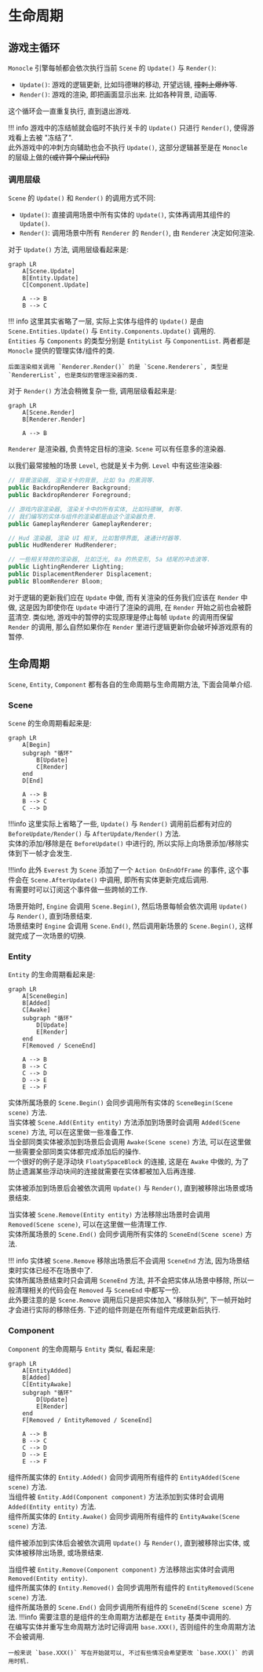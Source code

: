 # 生命周期

## 游戏主循环

`Monocle` 引擎每帧都会依次执行当前 `Scene` 的 `Update()` 与 `Render()`:

* `Update()`: 游戏的逻辑更新, 比如玛德琳的移动, 开望远镜, <del>撞刺上爆炸</del>等.
* `Render()`: 游戏的渲染, 即把画面显示出来. 比如各种背景, 动画等.

这个循环会一直重复执行, 直到退出游戏.

!!! info
    游戏中的冻结帧就会临时不执行关卡的 `Update()` 只进行 `Render()`, 使得游戏看上去被 "冻结了".  
    此外游戏中的冲刺方向辅助也会不执行 `Update()`, 这部分逻辑甚至是在 `Monocle` 的层级上做的<del>(或许算个屎山代码)</del>

### 调用层级

`Scene` 的 `Update()` 和 `Render()` 的调用方式不同:

* `Update()`: 直接调用场景中所有实体的 `Update()`, 实体再调用其组件的 `Update()`.
* `Render()`: 调用场景中所有 `Renderer` 的 `Render()`, 由  `Renderer` 决定如何渲染.

对于 `Update()` 方法, 调用层级看起来是:

```mermaid
graph LR
    A[Scene.Update]
    B[Entity.Update]
    C[Component.Update]

    A --> B
    B --> C
```

!!! info
    这里其实省略了一层, 实际上实体与组件的 `Update()` 是由 `Scene.Entities.Update()` 与 `Entity.Components.Update()` 调用的.            
    `Entities` 与 `Components` 的类型分别是 `EntityList` 与 `ComponentList`. 两者都是 `Monocle` 提供的管理实体/组件的类.   

    后面渲染相关调用 `Renderer.Render()` 的是 `Scene.Renderers`, 类型是 `RendererList`, 也是类似的管理渲染器的类.

对于 `Render()` 方法会稍微复杂一些, 调用层级看起来是:

```mermaid
graph LR
    A[Scene.Render]
    B[Renderer.Render]

    A --> B
```

`Renderer` 是渲染器, 负责特定目标的渲染. `Scene` 可以有任意多的渲染器.       

以我们最常接触的场景 `Level`, 也就是关卡为例. `Level` 中有这些渲染器:

```cs
// 背景渲染器, 渲染关卡的背景, 比如 9a 的黑洞等.
public BackdropRenderer Background;
public BackdropRenderer Foreground;

// 游戏内容渲染器, 渲染关卡中的所有实体, 比如玛德琳, 刺等.
// 我们编写的实体与组件的渲染都是由这个渲染器负责.
public GameplayRenderer GameplayRenderer;

// Hud 渲染器, 渲染 UI 相关, 比如暂停界面, 速通计时器等.
public HudRenderer HudRenderer;

// 一些相关特效的渲染器, 比如泛光, 8a 的热变形, 5a 结尾的冲击波等.
public LightingRenderer Lighting;
public DisplacementRenderer Displacement;
public BloomRenderer Bloom;
```

对于逻辑的更新我们应在 `Update` 中做, 而有关渲染的任务我们应该在 `Render` 中做, 这是因为即使你在 `Update` 中进行了渲染的调用,
在 `Render` 开始之前也会被蔚蓝清空. 类似地, 游戏中的暂停的实现原理是停止每帧 `Update` 的调用而保留 `Render` 的调用,
那么自然如果你在 `Render` 里进行逻辑更新你会破坏掉游戏原有的暂停.  

## 生命周期

`Scene`, `Entity`, `Component` 都有各自的生命周期与生命周期方法, 下面会简单介绍.

### Scene

`Scene` 的生命周期看起来是:

```mermaid
graph LR
    A[Begin]
    subgraph "循环"
        B[Update]
        C[Render]
    end
    D[End]

    A --> B
    B --> C
    C --> D
```

!!!info
    这里实际上省略了一些, `Update()` 与 `Render()` 调用前后都有对应的 `BeforeUpdate/Render()` 与 `AfterUpdate/Render()` 方法.       
    实体的添加/移除是在 `BeforeUpdate()` 中进行的, 所以实际上向场景添加/移除实体到下一帧才会发生.

!!!info 
    此外 `Everest` 为 `Scene` 添加了一个 `Action OnEndOfFrame` 的事件, 这个事件会在 `Scene.AfterUpdate()` 中调用,
    即所有实体更新完成后调用.           
    有需要时可以订阅这个事件做一些跨帧的工作.

场景开始时, `Engine` 会调用 `Scene.Begin()`, 然后场景每帧会依次调用 `Update()` 与 `Render()`, 直到场景结束.         
场景结束时 `Engine` 会调用 `Scene.End()`, 然后调用新场景的 `Scene.Begin()`, 这样就完成了一次场景的切换.

### Entity

`Entity` 的生命周期看起来是:

```mermaid
graph LR
    A[SceneBegin]
    B[Added]
    C[Awake]
    subgraph "循环"
        D[Update]
        E[Render]
    end
    F[Removed / SceneEnd]

    A --> B
    B --> C
    C --> D
    D --> E
    E --> F
```

实体所属场景的 `Scene.Begin()` 会同步调用所有实体的 `SceneBegin(Scene scene)` 方法.         
当实体被 `Scene.Add(Entity entity)` 方法添加到场景时会调用 `Added(Scene scene)` 方法, 可以在这里做一些准备工作.         
当全部同类实体被添加到场景后会调用 `Awake(Scene scene)` 方法, 可以在这里做一些需要全部同类实体都完成添加后的操作.           
一个很好的例子是浮动块 `FloatySpaceBlock` 的连接, 这是在 `Awake` 中做的, 为了防止遗漏某些浮动块间的连接就需要在实体都被加入后再连接.

实体被添加到场景后会被依次调用 `Update()` 与 `Render()`, 直到被移除出场景或场景结束.

当实体被 `Scene.Remove(Entity entity)` 方法移除出场景时会调用 `Removed(Scene scene)`, 可以在这里做一些清理工作.     
实体所属场景的 `Scene.End()` 会同步调用所有实体的 `SceneEnd(Scene scene)` 方法.  

!!! info
    实体被 `Scene.Remove` 移除出场景后不会调用 `SceneEnd` 方法, 因为场景结束时实体已经不在场景中了.     
    实体所属场景结束时只会调用 `SceneEnd` 方法, 并不会把实体从场景中移除, 所以一般清理相关的代码会在 `Removed` 与 `SceneEnd` 中都写一份.  
    此外要注意的是 `Scene.Remove` 调用后只是把实体加入 "移除队列", 下一帧开始时才会进行实际的移除任务.
    下述的组件则是在所有组件完成更新后执行.

### Component

`Component` 的生命周期与 `Entity` 类似, 看起来是:

```mermaid
graph LR
    A[EntityAdded]
    B[Added]
    C[EntityAwake]
    subgraph "循环"
        D[Update]
        E[Render]
    end
    F[Removed / EntityRemoved / SceneEnd]

    A --> B
    B --> C
    C --> D
    D --> E
    E --> F
```

组件所属实体的 `Entity.Added()` 会同步调用所有组件的 `EntityAdded(Scene scene)` 方法.         
当组件被 `Entity.Add(Component component)` 方法添加到实体时会调用 `Added(Entity entity)` 方法.         
组件所属实体的 `Entity.Awake()` 会同步调用所有组件的 `EntityAwake(Scene scene)` 方法.

组件被添加到实体后会被依次调用 `Update()` 与 `Render()`, 直到被移除出实体, 或实体被移除出场景, 或场景结束.

当组件被 `Entity.Remove(Component component)` 方法移除出实体时会调用 `Removed(Entity entity)`.          
组件所属实体的 `Entity.Removed()` 会同步调用所有组件的 `EntityRemoved(Scene scene)` 方法.     
组件所属场景的 `Scene.End()` 会同步调用所有组件的 `SceneEnd(Scene scene)` 方法.
!!!info
    需要注意的是组件的生命周期方法都是在 `Entity` 基类中调用的.         
    在编写实体并重写生命周期方法时记得调用 `base.XXX()`, 否则组件的生命周期方法不会被调用.

    一般来说 `base.XXX()` 写在开始就可以, 不过有些情况会希望更改 `base.XXX()` 的调用时机.
